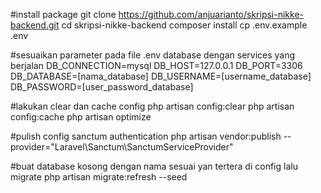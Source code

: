 #install package
git clone https://github.com/anjuarianto/skripsi-nikke-backend.git
cd skripsi-nikke-backend
composer install
cp .env.example .env

#sesuaikan parameter pada file .env database dengan services yang berjalan
DB_CONNECTION=mysql
DB_HOST=127.0.0.1
DB_PORT=3306
DB_DATABASE=[nama_database]
DB_USERNAME=[username_database]
DB_PASSWORD=[user_password_database]

#lakukan clear dan cache config
php artisan config:clear
php artisan config:cache
php artisan optimize

#pulish config sanctum authentication
php artisan vendor:publish --provider="Laravel\Sanctum\SanctumServiceProvider"

#buat database kosong dengan nama sesuai yan tertera di config lalu migrate
php artisan migrate:refresh --seed